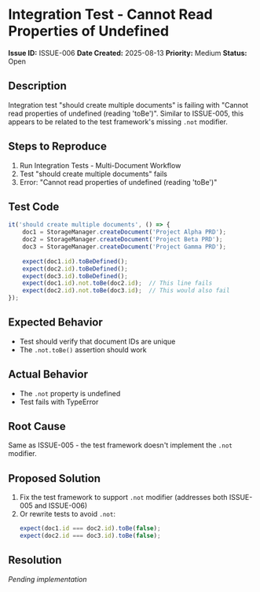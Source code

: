 # Integration Test - Cannot Read Properties of Undefined

**Issue ID:** ISSUE-006
**Date Created:** 2025-08-13
**Priority:** Medium
**Status:** Open

## Description
Integration test "should create multiple documents" is failing with "Cannot read properties of undefined (reading 'toBe')". Similar to ISSUE-005, this appears to be related to the test framework's missing `.not` modifier.

## Steps to Reproduce
1. Run Integration Tests - Multi-Document Workflow
2. Test "should create multiple documents" fails
3. Error: "Cannot read properties of undefined (reading 'toBe')"

## Test Code
```javascript
it('should create multiple documents', () => {
    doc1 = StorageManager.createDocument('Project Alpha PRD');
    doc2 = StorageManager.createDocument('Project Beta PRD');
    doc3 = StorageManager.createDocument('Project Gamma PRD');
    
    expect(doc1.id).toBeDefined();
    expect(doc2.id).toBeDefined();
    expect(doc3.id).toBeDefined();
    expect(doc1.id).not.toBe(doc2.id);  // This line fails
    expect(doc2.id).not.toBe(doc3.id);  // This would also fail
});
```

## Expected Behavior
- Test should verify that document IDs are unique
- The `.not.toBe()` assertion should work

## Actual Behavior
- The `.not` property is undefined
- Test fails with TypeError

## Root Cause
Same as ISSUE-005 - the test framework doesn't implement the `.not` modifier.

## Proposed Solution
1. Fix the test framework to support `.not` modifier (addresses both ISSUE-005 and ISSUE-006)
2. Or rewrite tests to avoid `.not`:
   ```javascript
   expect(doc1.id === doc2.id).toBe(false);
   expect(doc2.id === doc3.id).toBe(false);
   ```

## Resolution
*Pending implementation*